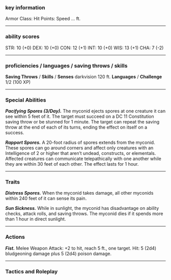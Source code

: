 ### key information

Armor Class: 
Hit Points: 
Speed ... ft.

---

### ability scores

STR: 10 (+0) 
DEX: 10 (+0)
CON: 12 (+1)
INT: 10 (+0)
WIS: 13 (+1)
CHA: 7 (-2)

---

### proficiencies / languages / saving throws / skills

**Saving Throws** /
**Skills** /
**Senses** darkvision 120 ft.
**Languages** /
**Challenge** 1/2 (100 XP)

---

### Special Abilities

**_Pacifying Spores (3/Day)._** The myconid ejects spores at one creature it can see within 5 feet of it. The target must succeed on a DC 11 Constitution saving throw or be stunned for 1 minute. The target can repeat the saving throw at the end of each of its turns, ending the effect on itself on a success.

**_Rapport Spores._** A 20-foot radius of spores extends from the myconid. These spores can go around corners and affect only creatures with an Intelligence of 2 or higher that aren’t undead, constructs, or elementals. Affected creatures can communicate telepathically with one another while they are within 30 feet of each other. The effect lasts for 1 hour.

---

### Traits

**_Distress Spores._** When the myconid takes damage, all other myconids within 240 feet of it can sense its pain.

**_Sun Sickness._** While in sunlight, the myconid has disadvantage on ability checks, attack rolls, and saving throws. The myconid dies if it spends more than 1 hour in direct sunlight.

---

### Actions

**_Fist._** Melee Weapon Attack: +2 to hit, reach 5 ft., one target. Hit: 5 (2d4) bludgeoning damage plus 5 (2d4) poison damage.

---

### Tactics and Roleplay